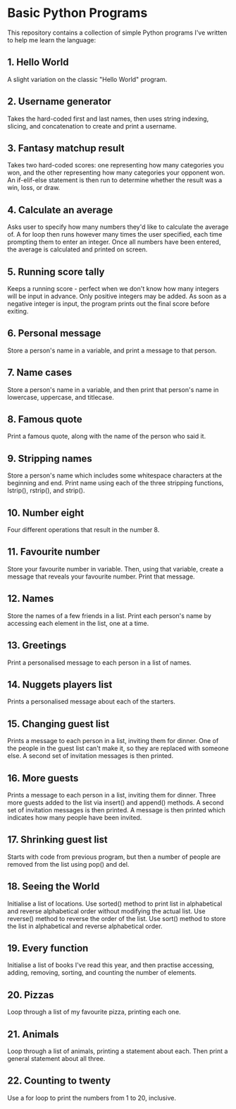 # Basic Python Programs

This repository contains a collection of simple Python programs I've written to help me learn the language:

## 1. Hello World
A slight variation on the classic "Hello World" program.

## 2. Username generator
Takes the hard-coded first and last names, then uses string indexing, slicing, and concatenation to create and print a username.

## 3. Fantasy matchup result
Takes two hard-coded scores: one representing how many categories you won, and the other representing how many categories your opponent won. An if-elif-else statement is then run to determine whether the result was a win, loss, or draw.

## 4. Calculate an average
Asks user to specify how many numbers they'd like to calculate the average of. A for loop then runs however many times the user specified, each time prompting them to enter an integer. Once all numbers have been entered, the average is calculated and printed on screen.

## 5. Running score tally
Keeps a running score - perfect when we don't know how many integers will be input in advance. Only positive integers may be added. As soon as a negative integer is input, the program prints out the final score before exiting.

## 6. Personal message
Store a person's name in a variable, and print a message to that person.

## 7. Name cases
Store a person's name in a variable, and then print that person's name in lowercase, uppercase, and titlecase.

## 8. Famous quote
Print a famous quote, along with the name of the person who said it.

## 9. Stripping names
Store a person's name which includes some whitespace characters at the beginning and end.
Print name using each of the three stripping functions, lstrip(), rstrip(), and strip().

## 10. Number eight
Four different operations that result in the number 8.

## 11. Favourite number
Store your favourite number in variable. Then, using that variable, create a message that reveals your favourite number.
Print that message.

## 12. Names
Store the names of a few friends in a list. Print each person's name by accessing each element in the list, one at a time.

## 13. Greetings
Print a personalised message to each person in a list of names.

## 14. Nuggets players list
Prints a personalised message about each of the starters.

## 15. Changing guest list
Prints a message to each person in a list, inviting them for dinner. One of the people in the guest list can't make it, so they are replaced with someone else. A second set of invitation messages is then printed.

## 16. More guests
Prints a message to each person in a list, inviting them for dinner. Three more guests added to the list via insert() and append() methods. A second set of invitation messages is then printed. A message is then printed which indicates how many people have been invited.

## 17. Shrinking guest list
Starts with code from previous program, but then a number of people are removed from the list using pop() and del.

## 18. Seeing the World
Initialise a list of locations. Use sorted() method to print list in alphabetical and reverse alphabetical order without modifying the actual list. Use reverse() method to reverse the order of the list. Use sort() method to store the list in alphabetical and reverse alphabetical order.

## 19. Every function
Initialise a list of books I've read this year, and then practise accessing, adding, removing, sorting, and counting the number of elements.

## 20. Pizzas
Loop through a list of my favourite pizza, printing each one.

## 21. Animals
Loop through a list of animals, printing a statement about each. Then print a general statement about all three.

## 22. Counting to twenty
Use a for loop to print the numbers from 1 to 20, inclusive.